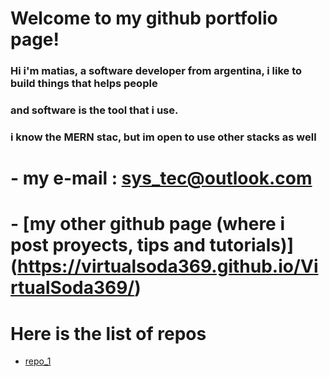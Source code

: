 # Welcome to my github portfolio page!

### Hi i'm matias, a software developer from argentina, i like to build things that helps people
### and software is the tool that i use. 

### i know the MERN stac, but im open to use other stacks as well


# - my e-mail : sys_tec@outlook.com
# - [my other github page (where i post proyects, tips and tutorials)] (https://virtualsoda369.github.io/VirtualSoda369/)

# Here is the list of repos

- [repo_1]()
